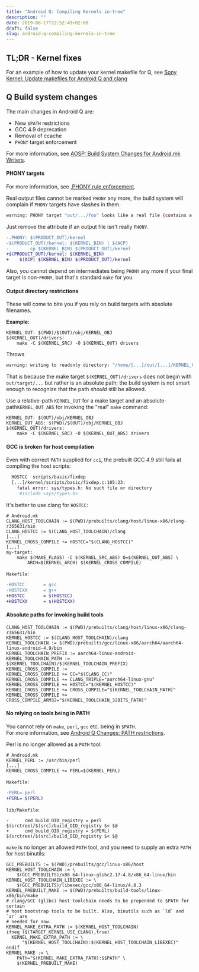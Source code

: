 ```yaml
---
title: "Android Q: Compiling Kernels in-tree"
description: ""
date: 2019-08-17T22:52:49+02:00
draft: false
slug: android-q-compiling-kernels-in-tree
---
```


## TL;DR - Kernel fixes
For an example of how to update your kernel makefile for Q, see
[Sony Kernel: Update makefiles for Android Q and clang][kernel]


## Q Build system changes
The main changes in Android Q are:

- New `$PATH` restrictions
- GCC 4.9 deprecation
- Removal of ccache
- `PHONY` target enforcement

For more information, see
[AOSP: Build System Changes for Android.mk Writers][changesmd].

#### PHONY targets
For more information, see [.PHONY rule enforcement][phony].

Real output files cannot be marked `PHONY` any more, the build system will
complain if `PHONY` targets have slashes in them.
```sh
warning: PHONY target "out/.../foo" looks like a real file (contains a "/")
```

Just remove the attribute if
an output file isn't really `PHONY`.
```diff
-.PHONY: $(PRODUCT_OUT)/kernel
-$(PRODUCT_OUT)/kernel: $(KERNEL_BIN) | $(ACP)
-        cp $(KERNEL_BIN) $(PRODUCT_OUT)/kernel
+$(PRODUCT_OUT)/kernel: $(KERNEL_BIN)
+    $(ACP) $(KERNEL_BIN) $(PRODUCT_OUT)/kernel
```

Also, you cannot depend on intermediates being `PHONY` any more if your final
target is non-`PHONY`, but that's standard `make` for you.

#### Output directory restrictions
These will come to bite you if you rely on build
targets with absolute filenames.

**Example:**
```make
KERNEL_OUT: $(PWD)/$(OUT)/obj/KERNEL_OBJ
$(KERNEL_OUT)/drivers:
	make -C $(KERNEL_SRC) -O $(KERNEL_OUT) drivers
```
Throws
```sh
warning: writing to readonly directory: "/home/[...]/out/[...]/KERNEL_OBJ/drivers"
```
That is because the make target `$(KERNEL_OUT)/drivers` does not begin with
`out/target/...` but rather is an absolute path; the build system is not smart
enough to recognize that the path _should_ still be allowed.

Use a relative-path `KERNEL_OUT` for a make target and an
absolute-path`KERNEL_OUT_ABS` for invoking the "real" `make` command:
```make
KERNEL_OUT: $(OUT)/obj/KERNEL_OBJ
KERNEL_OUT_ABS: $(PWD)/$(OUT)/obj/KERNEL_OBJ
$(KERNEL_OUT)/drivers:
	make -C $(KERNEL_SRC) -O $(KERNEL_OUT_ABS) drivers
```

#### GCC is broken for host compilation
Even with correct `PATH` supplied for `cc1`, the prebuilt GCC 4.9 still fails at
compiling the host scripts:
```sh
  HOSTCC  scripts/basic/fixdep
  [...]/kernel/scripts/basic/fixdep.c:105:23:
    fatal error: sys/types.h: No such file or directory
     #include <sys/types.h>
```
It's better to use clang for `HOSTCC`:
```
# Android.mk
CLANG_HOST_TOOLCHAIN := $(PWD)/prebuilts/clang/host/linux-x86/clang-r365631/bin
CLANG_HOSTCC := $(CLANG_HOST_TOOLCHAIN)/clang
[...]
KERNEL_CROSS_COMPILE += HOSTCC="$(CLANG_HOSTCC)"
[...]
my-target:
	make $(MAKE_FLAGS) -C $(KERNEL_SRC_ABS) O=$(KERNEL_OUT_ABS) \
		ARCH=$(KERNEL_ARCH) $(KERNEL_CROSS_COMPILE)
```
`Makefile`:
```diff
-HOSTCC       = gcc
-HOSTCXX      = g++
+HOSTCC       = $(HOSTCC)
+HOSTCXX      = $(HOSTCXX)
```

#### Absolute paths for invoking build tools
```make
CLANG_HOST_TOOLCHAIN := $(PWD)/prebuilts/clang/host/linux-x86/clang-r365631/bin
KERNEL_HOSTCC := $(CLANG_HOST_TOOLCHAIN)/clang
KERNEL_TOOLCHAIN := $(PWD)/prebuilts/gcc/linux-x86/aarch64/aarch64-linux-android-4.9/bin
KERNEL_TOOLCHAIN_PREFIX := aarch64-linux-android-
KERNEL_TOOLCHAIN_PATH := $(KERNEL_TOOLCHAIN)/$(KERNEL_TOOLCHAIN_PREFIX)
KERNEL_CROSS_COMPILE :=
KERNEL_CROSS_COMPILE += CC="$(CLANG_CC)"
KERNEL_CROSS_COMPILE += CLANG_TRIPLE="aarch64-linux-gnu"
KERNEL_CROSS_COMPILE += HOSTCC="$(KERNEL_HOSTCC)"
KERNEL_CROSS_COMPILE += CROSS_COMPILE="$(KERNEL_TOOLCHAIN_PATH)"
KERNEL_CROSS_COMPILE += CROSS_COMPILE_ARM32="$(KERNEL_TOOLCHAIN_32BITS_PATH)"
```

#### No relying on tools being in PATH
You cannot rely on `make`, `perl`, `gcc` etc. being in `$PATH`.  
For more information, see [Android Q Changes: PATH restrictions][q-changes-path].

Perl is no longer allowed as a `PATH` tool:
```make
# Android.mk
KERNEL_PERL := /usr/bin/perl
[...]
KERNEL_CROSS_COMPILE += PERL=$(KERNEL_PERL)
```
`Makefile`:
```diff
-PERL= perl
+PERL= $(PERL)
```
`lib/Makefile`:
```
-      cmd_build_OID_registry = perl $(srctree)/$(src)/build_OID_registry $< $@
+      cmd_build_OID_registry = $(PERL) $(srctree)/$(src)/build_OID_registry $< $@
```

`make` is no longer an allowed `PATH` tool, and you need to supply an extra
`PATH` for host binutils:
```make
GCC_PREBUILTS := $(PWD)/prebuilts/gcc/linux-x86/host
KERNEL_HOST_TOOLCHAIN := \
    $(GCC_PREBUILTS)/x86_64-linux-glibc2.17-4.8/x86_64-linux/bin
KERNEL_HOST_TOOLCHAIN_LIBEXEC := \
    $(GCC_PREBUILTS)/libexec/gcc/x86_64-linux/4.8.3
KERNEL_PREBUILT_MAKE := $(PWD)/prebuilts/build-tools/linux-x86/bin/make
# clang/GCC (glibc) host toolchain needs to be prepended to $PATH for certain
# host bootstrap tools to be built. Also, binutils such as `ld` and `ar` are
# needed for now.
KERNEL_MAKE_EXTRA_PATH := $(KERNEL_HOST_TOOLCHAIN)
ifneq ($(TARGET_KERNEL_USE_CLANG),true)
  KERNEL_MAKE_EXTRA_PATH := \
      "$(KERNEL_HOST_TOOLCHAIN):$(KERNEL_HOST_TOOLCHAIN_LIBEXEC)"
endif
KERNEL_MAKE := \
	PATH="$(KERNEL_MAKE_EXTRA_PATH):$$PATH" \
	$(KERNEL_PREBUILT_MAKE)
```

<!--
```
#export PATH=$PATH:/home/builder/omni/prebuilts/gcc/linux-x86/host/x86_64-linux-glibc2.17-4.8/libexec/gcc/x86_64-linux/4.8.3/

export COLLECT_GCC_OPTIONS="'-E' '-v' '-mtune=generic' '-march=x86-64' cc1 -E -quiet -v -imultiarch x86_64-linux-gnu -iprefix /home/builder/omni/prebuilts/gcc/linux-x86/host/x86_64-linux-glibc2.17-4.8/lib/gcc/x86_64-linux/4.8.3 - -mtune=generic -march=x86-64"

export PATH=$(pwd)/prebuilts/gcc/linux-x86/host/x86_64-linux-glibc2.17-4.8/x86_64-linux/bin:$PATH
export PATH=$(pwd)/prebuilts/gcc/linux-x86/host/x86_64-linux-glibc2.17-4.8/libexec/gcc/x86_64-linux/4.8.3:$PATH

#export PATH=$PATH:/home/builder/omni/prebuilts/gcc/linux-x86/aarch64/aarch64-linux-android-4.9/libexec/gcc/aarch64-linux-android/4.9.x/

#prebuilts/gcc/linux-x86/arm/arm-linux-androideabi-4.9/libexec/gcc/arm-linux-androideabi/4.9.x/cc1
#prebuilts/gcc/linux-x86/aarch64/aarch64-linux-android-4.9/libexec/gcc/aarch64-linux-android/4.9.x/cc1
#prebuilts/gcc/linux-x86/host/x86_64-linux-glibc2.17-4.8/libexec/gcc/x86_64-linux/4.8.3/cc1
```

```
builder@ubuntu-android:~/omni$ get_build_var MAKE
prebuilts/build-tools/linux-x86/bin/ckati --color_warnings --kati_stats MAKECMDGOALS=
```

```
kagura:/ # cat /proc/version
Linux version 4.9.185-667870-g42430b55f92b-dirty (nobody@android-build) (Android (5799447 based on r365631) clang version 9.0.6 (https://android.googlesource.com/toolchain/llvm-project 85305eaf1e90ff529d304abac8a979e1d967f0a2) (based on LLVM 9.0.6svn)) #2 SMP PREEMPT Mon Aug 19 01:38:11 CEST 2019
```

```
echo $PATH
/home/builder/omni/prebuilts/jdk/jdk9/linux-x86/bin:/home/builder/omni/out/soong/host/linux-x86/bin:/home/builder/omni/out/host/linux-x86/bin:/home/builder/omni/prebuilts/gcc/linux-x86/aarch64/aarch64-linux-android-4.9/bin:/home/builder/omni/prebuilts/gcc/linux-x86/arm/arm-linux-androideabi-4.9/bin:/home/builder/omni/development/scripts:/home/builder/omni/prebuilts/devtools/tools:/home/builder/omni/external/selinux/prebuilts/bin:/home/builder/omni/prebuilts/misc/linux-x86/dtc:/home/builder/omni/prebuilts/misc/linux-x86/libufdt:/home/builder/omni/prebuilts/clang/host/linux-x86/llvm-binutils-stable:/home/builder/omni/prebuilts/asuite/acloud/linux-x86:/home/builder/omni/prebuilts/asuite/aidegen/linux-x86:/home/builder/omni/prebuilts/asuite/atest/linux-x86:/home/builder/omni/prebuilts/gcc/linux-x86/host/x86_64-linux-glibc2.17-4.8/libexec/gcc/x86_64-linux/4.8.3:/home/builder/omni/prebuilts/gcc/linux-x86/host/x86_64-linux-glibc2.17-4.8/x86_64-linux/bin:/home/builder/bin:/usr/local/sbin:/usr/local/bin:/usr/sbin:/usr/bin:/sbin:/bin
```
-->

[kernel]: https://github.com/ix5/kernel-sony/commit/6302f87e5ce1d9198707c42db9c502e0fe62f74b
[changesmd]: https://android.googlesource.com/platform/build/+/refs/tags/android-q-preview-6/Changes.md
[phony]: https://android.googlesource.com/platform/build/+/refs/tags/android-q-preview-6/Changes.md#phony_targets
[q-changes-path]: ../android-q-changes/#path-restrictions
